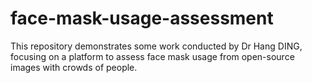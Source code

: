 # face-mask-usage-assessment

This repository demonstrates some work conducted by Dr Hang DING, focusing on a platform to assess face mask usage from open-source images with crowds of people. 

